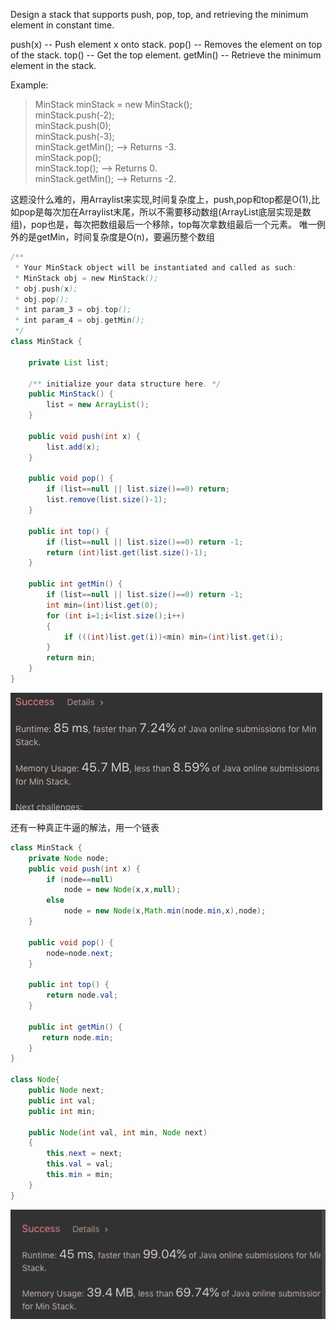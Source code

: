 Design a stack that supports push, pop, top, and retrieving the minimum element in constant time.

push(x) -- Push element x onto stack.
pop() -- Removes the element on top of the stack.
top() -- Get the top element.
getMin() -- Retrieve the minimum element in the stack.

Example:
>MinStack minStack = new MinStack();<br>
minStack.push(-2);<br>
minStack.push(0);<br>
minStack.push(-3);<br>
minStack.getMin();   --> Returns -3.<br>
minStack.pop();<br>
minStack.top();      --> Returns 0.<br>
minStack.getMin();   --> Returns -2.

这题没什么难的，用Arraylist来实现,时间复杂度上，push,pop和top都是O(1),比如pop是每次加在Arraylist末尾，所以不需要移动数组(ArrayList底层实现是数组)，pop也是，每次把数组最后一个移除，top每次拿数组最后一个元素。
唯一例外的是getMin，时间复杂度是O(n)，要遍历整个数组

```java
/**
 * Your MinStack object will be instantiated and called as such:
 * MinStack obj = new MinStack();
 * obj.push(x);
 * obj.pop();
 * int param_3 = obj.top();
 * int param_4 = obj.getMin();
 */
class MinStack {
    
    private List list;
    
    /** initialize your data structure here. */
    public MinStack() {
        list = new ArrayList();
    }
    
    public void push(int x) {        
        list.add(x);
    }
    
    public void pop() {
        if (list==null || list.size()==0) return;
        list.remove(list.size()-1);
    }
    
    public int top() {
        if (list==null || list.size()==0) return -1;
        return (int)list.get(list.size()-1);
    }
    
    public int getMin() {
        if (list==null || list.size()==0) return -1;
        int min=(int)list.get(0);
        for (int i=1;i<list.size();i++)
        {
            if (((int)list.get(i))<min) min=(int)list.get(i);
        }
        return min;
    }
}
```

![GitHub Logo](/image/155.png)

还有一种真正牛逼的解法，用一个链表

```java
class MinStack {    
    private Node node;    
    public void push(int x) {              
        if (node==null)
            node = new Node(x,x,null);
        else
            node = new Node(x,Math.min(node.min,x),node);
    }
    
    public void pop() {
        node=node.next;
    }
    
    public int top() {        
        return node.val;
    }
    
    public int getMin() {
       return node.min;        
    }
}

class Node{
    public Node next;
    public int val;
    public int min;
    
    public Node(int val, int min, Node next)
    {
        this.next = next;
        this.val = val;
        this.min = min;
    }
}
```

![GitHub Logo](/image/155.1.png)
